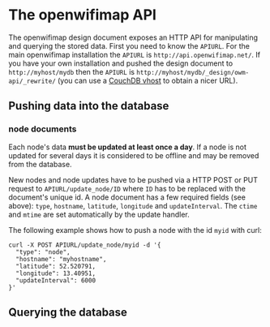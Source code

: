 # The openwifimap API

The openwifimap design document exposes an HTTP API for manipulating and querying the stored data. First you need to know the ```APIURL```. For the main openwifimap installation the ```APIURL``` is ```http://api.openwifimap.net/```. If you have your own installation and pushed the design document to ```http://myhost/mydb``` then the ```APIURL``` is ```http://myhost/mydb/_design/owm-api/_rewrite/``` (you can use a [CouchDB vhost](https://wiki.apache.org/couchdb/Virtual_Hosts) to obtain a nicer URL).

## Pushing data into the database
### node documents
Each node's data **must be updated at least once a day**. If a node is not updated for several days it is considered to be offline and may be removed from the database.

New nodes and node updates have to be pushed via a HTTP POST or PUT request to ```APIURL/update_node/ID``` where ```ID``` has to be replaced with the document's unique id. A node document has a few required fields (see above): ```type```, ```hostname```, ```latitude```, ```longitude``` and ```updateInterval```. The ```ctime``` and ```mtime``` are set automatically by the update handler.

The following example shows how to push a node with the id ```myid``` with curl:
```
curl -X POST APIURL/update_node/myid -d '{ 
  "type": "node",
  "hostname": "myhostname",
  "latitude": 52.520791,
  "longitude": 13.40951,
  "updateInterval": 6000
}'

```

<!--
### node_stats documents
A ```node_stats``` document only has two required fields: ```type``` and ```node_id```.

```node_stats``` docs have to be pushed via a HTTP POST or PUT request to ```_update/node_stats/```. The ```time``` field is set automatically.
-->

## Querying the database
### 
